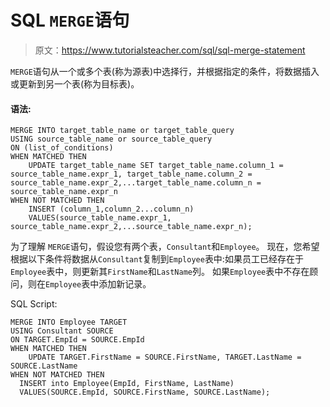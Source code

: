 # SQL `MERGE`语句

> 原文：<https://www.tutorialsteacher.com/sql/sql-merge-statement>

`MERGE`语句从一个或多个表(称为源表)中选择行，并根据指定的条件，将数据插入或更新到另一个表(称为目标表)。

#### 语法:

```
MERGE INTO target_table_name or target_table_query
USING source_table_name or source_table_query
ON (list_of_conditions)
WHEN MATCHED THEN
    UPDATE target_table_name SET target_table_name.column_1 = source_table_name.expr_1, target_table_name.column_2 = source_table_name.expr_2,...target_table_name.column_n = source_table_name.expr_n
WHEN NOT MATCHED THEN
    INSERT (column_1,column_2...column_n)
    VALUES(source_table_name.expr_1, source_table_name.expr_2,...source_table_name.expr_n); 
```

为了理解 `MERGE`语句，假设您有两个表，`Consultant`和`Employee`。 现在，您希望根据以下条件将数据从`Consultant`复制到`Employee`表中:如果员工已经存在于`Employee`表中，则更新其`FirstName`和`LastName`列。 如果`Employee`表中不存在顾问，则在`Employee`表中添加新记录。

SQL Script: 

```
MERGE INTO Employee TARGET
USING Consultant SOURCE
ON TARGET.EmpId = SOURCE.EmpId
WHEN MATCHED THEN 
    UPDATE TARGET.FirstName = SOURCE.FirstName, TARGET.LastName = SOURCE.LastName
WHEN NOT MATCHED THEN
  INSERT into Employee(EmpId, FirstName, LastName)
  VALUES(SOURCE.EmpId, SOURCE.FirstName, SOURCE.LastName); 
```

